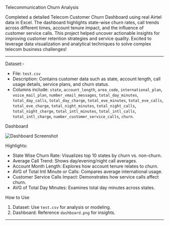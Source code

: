 Telecommunication Churn Analysis

Completed a detailed Telecom Customer Churn Dashboard using real Airtel data in Excel. The dashboard highlights state-wise churn rates, call trends across different times, account tenure impact, and the influence of customer service calls. This project helped uncover actionable insights for improving customer retention strategies and service quality. Excited to leverage data visualization and analytical techniques to solve complex telecom business challenges!

---

 Dataset:-

- File: `test.csv`
- Description: Contains customer data such as state, account length, call usage details, service plans, and churn status.
- Columns include: 
  `state`, `account_length`, `area_code`, `international_plan`, `voice_mail_plan`, `number_vmail_messages`, `total_day_minutes`, `total_day_calls`, `total_day_charge`, `total_eve_minutes`, `total_eve_calls`, `total_eve_charge`, `total_night_minutes`, `total_night_calls`, `total_night_charge`, `total_intl_minutes`, `total_intl_calls`, `total_intl_charge`, `number_customer_service_calls`, `churn`.

 Dashboard

![Dashboard Screenshot](dashboard.png)

Highlights:
- State Wise Churn Rate: Visualizes top 10 states by churn vs. non-churn.
- Average Call Trend: Shows day/evening/night call averages.
- Account Month Length: Explores how account tenure relates to churn.
- AVG of Total Intl Minute or Calls: Compares average international usage.
- Customer Service Calls Impact: Demonstrates how service calls affect churn.
- AVG of Total Day Minutes: Examines total day minutes across states.

How to Use

1. Dataset: Use `test.csv` for analysis or modeling.
2. Dashboard: Reference `dashboard.png` for insights.
   

---

